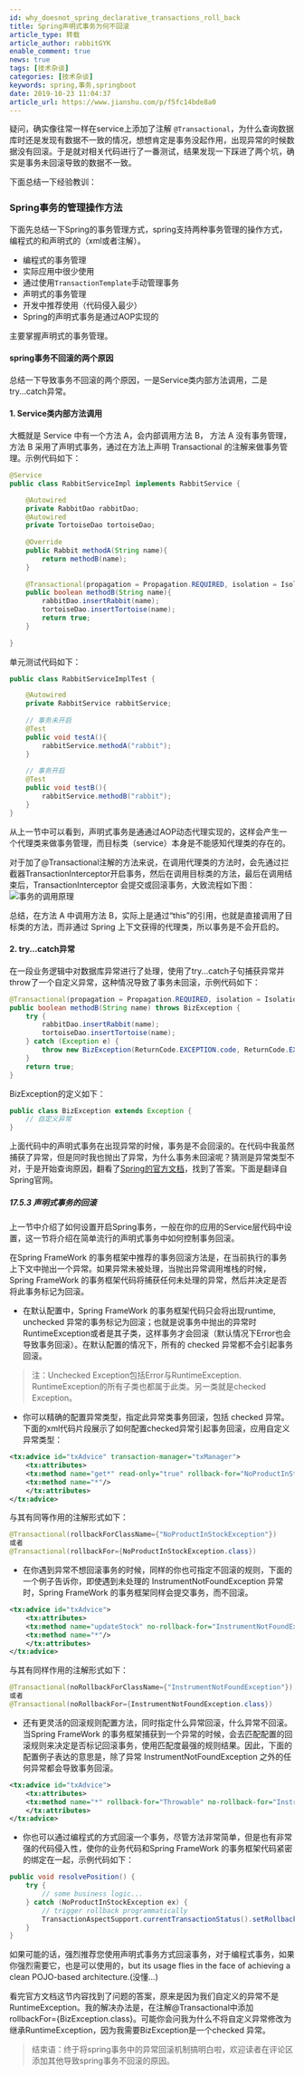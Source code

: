 ```yaml
---
id: why_doesnot_spring_declarative_transactions_roll_back
title: Spring声明式事务为何不回滚
article_type: 转载
article_author: rabbitGYK
enable_comment: true
news: true
tags: [技术杂谈]
categories: [技术杂谈]
keywords: spring,事务,springboot
date: 2019-10-23 11:04:37
article_url: https://www.jianshu.com/p/f5fc14bde8a0
---
```

疑问，确实像往常一样在service上添加了注解 `@Transactional`，为什么查询数据库时还是发现有数据不一致的情况，想想肯定是事务没起作用，出现异常的时候数据没有回滚。于是就对相关代码进行了一番测试，结果发现一下踩进了两个坑，确实是事务未回滚导致的数据不一致。
<!--more-->
下面总结一下经验教训：

### Spring事务的管理操作方法
下面先总结一下Spring的事务管理方式，spring支持两种事务管理的操作方式，编程式的和声明式的（xml或者注解）。
- 编程式的事务管理
- 实际应用中很少使用
- 通过使用`TransactionTemplate`手动管理事务
- 声明式的事务管理
- 开发中推荐使用（代码侵入最少）
- Spring的声明式事务是通过AOP实现的

主要掌握声明式的事务管理。

#### spring事务不回滚的两个原因
总结一下导致事务不回滚的两个原因，一是Service类内部方法调用，二是try...catch异常。

#### 1. Service类内部方法调用
大概就是 Service 中有一个方法 A，会内部调用方法 B， 方法 A 没有事务管理，方法 B 采用了声明式事务，通过在方法上声明 Transactional 的注解来做事务管理。示例代码如下：
```java
@Service
public class RabbitServiceImpl implements RabbitService {

    @Autowired
    private RabbitDao rabbitDao;
    @Autowired
    private TortoiseDao tortoiseDao;
    
    @Override
    public Rabbit methodA(String name){
        return methodB(name);
    }
    
    @Transactional(propagation = Propagation.REQUIRED, isolation = Isolation.READ_COMMITTED)
    public boolean methodB(String name){
        rabbitDao.insertRabbit(name);
        tortoiseDao.insertTortoise(name);
        return true;
    }
    
}
```
单元测试代码如下：
```java
public class RabbitServiceImplTest {

    @Autowired
    private RabbitService rabbitService;
    
    // 事务未开启
    @Test
    public void testA(){
        rabbitService.methodA("rabbit");
    }
    
    // 事务开启
    @Test
    public void testB(){
        rabbitService.methodB("rabbit");
    }
}
```
从上一节中可以看到，声明式事务是通通过AOP动态代理实现的，这样会产生一个代理类来做事务管理，而目标类（service）本身是不能感知代理类的存在的。

对于加了@Transactional注解的方法来说，在调用代理类的方法时，会先通过拦截器TransactionInterceptor开启事务，然后在调用目标类的方法，最后在调用结束后，TransactionInterceptor 会提交或回滚事务，大致流程如下图：
![事务的调用原理](/images/post/why_doesnot_spring_declarative_transactions_roll_back-1.png)

总结，在方法 A 中调用方法 B，实际上是通过“this”的引用，也就是直接调用了目标类的方法，而非通过 Spring 上下文获得的代理类，所以事务是不会开启的。

#### 2. try...catch异常
在一段业务逻辑中对数据库异常进行了处理，使用了try...catch子句捕获异常并throw了一个自定义异常，这种情况导致了事务未回滚，示例代码如下：
```java
@Transactional(propagation = Propagation.REQUIRED, isolation = Isolation.READ_COMMITTED)
public boolean methodB(String name) throws BizException {
    try {
        rabbitDao.insertRabbit(name);
        tortoiseDao.insertTortoise(name);
    } catch (Exception e) {
        throw new BizException(ReturnCode.EXCEPTION.code, ReturnCode.EXCEPTION.msg);
    }
    return true;
}
```
BizException的定义如下：
```java
public class BizException extends Exception {
    // 自定义异常
}
```
上面代码中的声明式事务在出现异常的时候，事务是不会回滚的。在代码中我虽然捕获了异常，但是同时我也抛出了异常，为什么事务未回滚呢？猜测是异常类型不对，于是开始查询原因，翻看了[Spring的官方文档](https://docs.spring.io/spring/docs/current/spring-framework-reference/#transaction)，找到了答案。下面是翻译自Spring官网。

##### 17.5.3 声明式事务的回滚
上一节中介绍了如何设置开启Spring事务，一般在你的应用的Service层代码中设置，这一节将介绍在简单流行的声明式事务中如何控制事务回滚。

在Spring FrameWork 的事务框架中推荐的事务回滚方法是，在当前执行的事务上下文中抛出一个异常。如果异常未被处理，当抛出异常调用堆栈的时候，Spring FrameWork 的事务框架代码将捕获任何未处理的异常，然后并决定是否将此事务标记为回滚。
- 在默认配置中，Spring FrameWork 的事务框架代码只会将出现runtime, unchecked 异常的事务标记为回滚；也就是说事务中抛出的异常时RuntimeException或者是其子类，这样事务才会回滚（默认情况下Error也会导致事务回滚）。在默认配置的情况下，所有的 checked 异常都不会引起事务回滚。
> 注：Unchecked Exception包括Error与RuntimeException. RuntimeException的所有子类也都属于此类。另一类就是checked Exception。
- 你可以精确的配置异常类型，指定此异常类事务回滚，包括 checked 异常。下面的xml代码片段展示了如何配置checked异常引起事务回滚，应用自定义异常类型：
```xml
<tx:advice id="txAdvice" transaction-manager="txManager">
    <tx:attributes>
    <tx:method name="get*" read-only="true" rollback-for="NoProductInStockException"/>
    <tx:method name="*"/>
    </tx:attributes>
</tx:advice>
```
与其有同等作用的注解形式如下：
```java
@Transactional(rollbackForClassName={"NoProductInStockException"})
或者
@Transactional(rollbackFor={NoProductInStockException.class})
```
- 在你遇到异常不想回滚事务的时候，同样的你也可指定不回滚的规则，下面的一个例子告诉你，即使遇到未处理的 InstrumentNotFoundException 异常时，Spring FrameWork 的事务框架同样会提交事务，而不回滚。

```xml
<tx:advice id="txAdvice">
    <tx:attributes>
    <tx:method name="updateStock" no-rollback-for="InstrumentNotFoundException"/>
    <tx:method name="*"/>
    </tx:attributes>
</tx:advice>
```
与其有同样作用的注解形式如下：
```java
@Transactional(noRollbackForClassName={"InstrumentNotFoundException"})
或者
@Transactional(noRollbackFor={InstrumentNotFoundException.class})
```
- 还有更灵活的回滚规则配置方法，同时指定什么异常回滚，什么异常不回滚。当Spring FrameWork 的事务框架捕获到一个异常的时候，会去匹配配置的回滚规则来决定是否标记回滚事务，使用匹配度最强的规则结果。因此，下面的配置例子表达的意思是，除了异常 InstrumentNotFoundException 之外的任何异常都会导致事务回滚。
```xml
<tx:advice id="txAdvice">
    <tx:attributes>
    <tx:method name="*" rollback-for="Throwable" no-rollback-for="InstrumentNotFoundException"/>
    </tx:attributes>
</tx:advice>
```
- 你也可以通过编程式的方式回滚一个事务，尽管方法非常简单，但是也有非常强的代码侵入性，使你的业务代码和Spring FrameWork 的事务框架代码紧密的绑定在一起，示例代码如下：
```java
public void resolvePosition() {
    try {
        // some business logic...
    } catch (NoProductInStockException ex) {
        // trigger rollback programmatically
        TransactionAspectSupport.currentTransactionStatus().setRollbackOnly();
    }
}
```

如果可能的话，强烈推荐您使用声明式事务方式回滚事务，对于编程式事务，如果你强烈需要它，也是可以使用的，but its usage flies in the face of achieving a clean POJO-based architecture.(没懂...)

看完官方文档这节内容找到了问题的答案，原来是因为我们自定义的异常不是 RuntimeException。我的解决办法是，在注解@Transactional中添加 rollbackFor={BizException.class}。可能你会问我为什么不将自定义异常修改为继承RuntimeException，因为我需要BizException是一个checked 异常。

> 结束语：终于将spring事务中的异常回滚机制搞明白啦，欢迎读者在评论区添加其他导致spring事务不回滚的原因。
